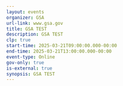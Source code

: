 ```yaml
---
layout: events
organizer: GSA
url-link: www.gsa.gov
title: GSA TEST
description: GSA TEST
clp: true
start-time: 2025-03-21T09:00:00.000-00:00
end-time: 2025-03-21T13:00:00.000-00:00
event-type: Online
gov-only: true
is-external: true
synopsis: GSA TEST
---
```

